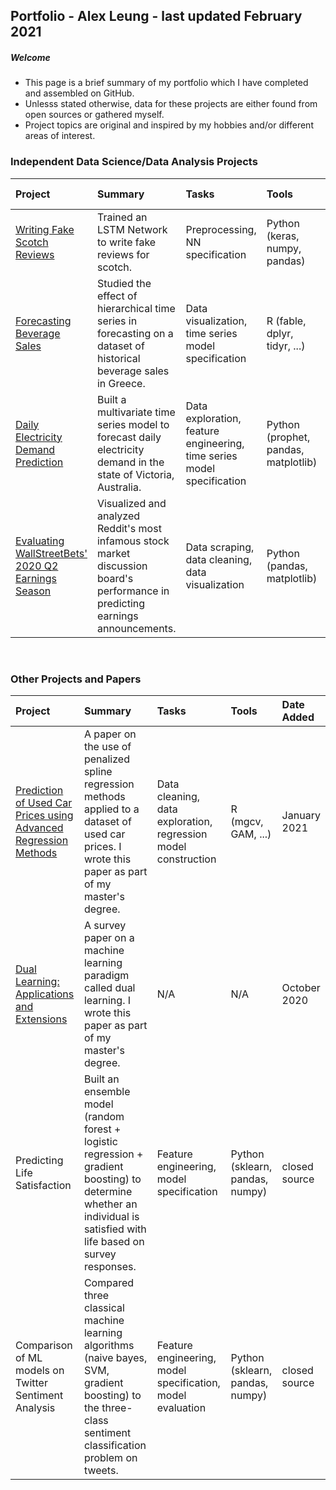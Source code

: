 ## Portfolio - Alex Leung - last updated February 2021
##### Welcome
- This page is a brief summary of my portfolio which I have completed and assembled on GitHub. 
- Unlesss stated otherwise, data for these projects are either found from open sources or gathered myself.
- Project topics are original and inspired by my hobbies and/or different areas of interest. 

### Independent Data Science/Data Analysis Projects
|Project|Summary|Tasks|Tools|Date Added|
|:------|:----------|:-------|:-------|:-------|
|<a href="https://github.com/alexcleung/fake-scotch-reviews">Writing Fake Scotch Reviews</a>|Trained an LSTM Network to write fake reviews for scotch.|Preprocessing, NN specification |Python (keras, numpy, pandas)|February 2021|
|<a href="https://github.com/alexcleung/greek-beverages">Forecasting Beverage Sales</a>|Studied the effect of hierarchical time series in forecasting on a dataset of historical beverage sales in Greece. |Data visualization, time series model specification|R (fable, dplyr, tidyr, ...)|January 2021|
|<a href="https://github.com/alexcleung/victoria-electricity">Daily Electricity Demand Prediction</a>|Built a multivariate time series model to forecast daily electricity demand in the state of Victoria, Australia.|Data exploration, feature engineering, time series model specification|Python (prophet, pandas, matplotlib)|December 2020|
|<a href="https://github.com/alexcleung/wsb-q2-2020">Evaluating WallStreetBets' 2020 Q2 Earnings Season</a>|Visualized and analyzed Reddit's most infamous stock market discussion board's performance in predicting earnings announcements.|Data scraping, data cleaning, data visualization|Python (pandas, matplotlib)|September 2020|

&nbsp;

### Other Projects and Papers
|Project|Summary|Tasks|Tools|Date Added|
|:------|:----------|:-------|:-------|:-------|
|<a href="https://github.com/alexcleung/used-car-prices">Prediction of Used Car Prices using Advanced Regression Methods</a>|A paper on the use of penalized spline regression methods applied to a dataset of used car prices. I wrote this paper as part of my master's degree.|Data cleaning, data exploration, regression model construction|R (mgcv, GAM, ...)|January 2021|
|<a href="https://github.com/alexcleung/dual-learning/blob/main/Dual%20Learning%20Applications%20and%20Extensions.pdf">Dual Learning: Applications and Extensions</a>|A survey paper on a machine learning paradigm called dual learning. I wrote this paper as part of my master's degree.|N/A|N/A|October 2020|
|Predicting Life Satisfaction|Built an ensemble model (random forest + logistic regression + gradient boosting) to determine whether an individual is satisfied with life based on survey responses.|Feature engineering, model specification|Python (sklearn, pandas, numpy) |closed source|
|Comparison of ML models on Twitter Sentiment Analysis|Compared three classical machine learning algorithms (naive bayes, SVM, gradient boosting) to the three-class sentiment classification problem on tweets.|Feature engineering, model specification, model evaluation|Python (sklearn, pandas, numpy) |closed source|
